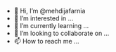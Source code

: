 - 👋 Hi, I’m @mehdijafarnia
- 👀 I’m interested in ...
- 🌱 I’m currently learning ...
- 💞️ I’m looking to collaborate on ...
- 📫 How to reach me ...

<!---
mehdijafarnia/mehdijafarnia is a ✨ special ✨ repository because its `README.md` (this file) appears on your GitHub profile.
You can click the Preview link to take a look at your changes.
--->
